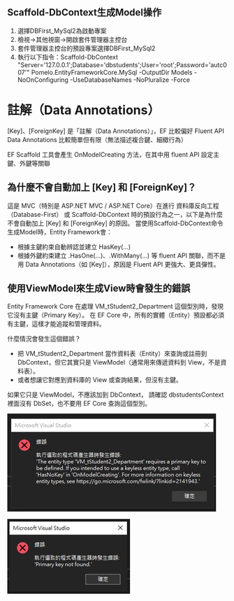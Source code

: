 ﻿## Scaffold-DbContext生成Model操作
<ol>
	<li>選擇DBFirst_MySql2為啟動專案</li>
	<li>檢視->其他視窗->開啟套件管理器主控台</li>
	<li>套件管理器主控台的預設專案選擇DBFirst_MySql2</li>
	<li>執行以下指令：Scaffold-DbContext "Server='127.0.0.1';Database='dbstudents';User='root';Password='autc007'" Pomelo.EntityFrameworkCore.MySql -OutputDir Models -NoOnConfiguring -UseDatabaseNames -NoPluralize -Force</li>
</ol>

# 註解（Data Annotations）
[Key]、[ForeignKey] 是「註解（Data Annotations）」，EF 比較偏好 Fluent API
Data Annotations 比較簡單但有限（無法描述複合鍵、細緻行為）

EF Scaffold 工具會產生 OnModelCreating 方法，在其中用 fluent API 設定主鍵、外鍵等關聯

## 為什麼不會自動加上 [Key] 和 [ForeignKey]？
這是 MVC（特別是 ASP.NET MVC / ASP.NET Core）在進行 資料庫反向工程（Database-First） 或 Scaffold-DbContext 時的預設行為之一，以下是為什麼不會自動加上 [Key] 和 [ForeignKey] 的原因。
當使用Scaffold-DbContext命令生成Model時，Entity Framework會：
<ul>
	<li>根據主鍵約束自動辨認並建立 HasKey(...)</li>
	<li>根據外鍵約束建立 .HasOne(...)、.WithMany(...) 等 fluent API 關聯，而不是用 Data Annotations（如 [Key]），原因是 Fluent API 更強大、更具彈性。</li>
</ul>

## 使用ViewModel來生成View時會發生的錯誤
Entity Framework Core 在處理 VM_tStudent2_Department 這個型別時，發現它沒有主鍵（Primary Key）。
在 EF Core 中，所有的實體（Entity）預設都必須有主鍵，這樣才能追蹤和管理資料。
<p>什麼情況會發生這個錯誤？</p>
<ul>
	<li>把 VM_tStudent2_Department 當作資料表（Entity）來查詢或註冊到 DbContext，但它其實只是 ViewModel（通常用來傳遞資料到 View，不是資料表）。</li>
	<li>或者想讓它對應到資料庫的 View 或查詢結果，但沒有主鍵。</li>
</ul>
如果它只是 ViewModel，不應該加到 DbContext，
請確認 dbstudentsContext 裡面沒有 DbSet<VM_tStudent2_Department>，也不要用 EF Core 查詢這個型別。
<p><img alt="圖" title="Comm1" src="Comm1.jpg" /></p>
<p><img alt="圖" title="Comm2" src="Comm2.jpg" /></p>